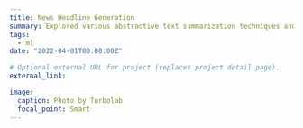 ```yaml
---
title: News Headline Generation
summary: Explored various abstractive text summarization techniques and finetuned Google’s Pegasus model with 568 million parameters using PyTorch to generate concise headlines from summaries of local news articles. [Presentation](https://drive.google.com/file/d/1JKyANl5UCGa7KxztOPjkXjvFzRliFAwf/view) | [Trained Model](https://huggingface.co/kubershahi/pegasus-inshorts) | [Code](https://github.com/kubershahi/ashoka-aml)
tags:
  - ml
date: "2022-04-01T00:00:00Z"

# Optional external URL for project (replaces project detail page).
external_link: 

image:
  caption: Photo by Turbolab
  focal_point: Smart
---
```

